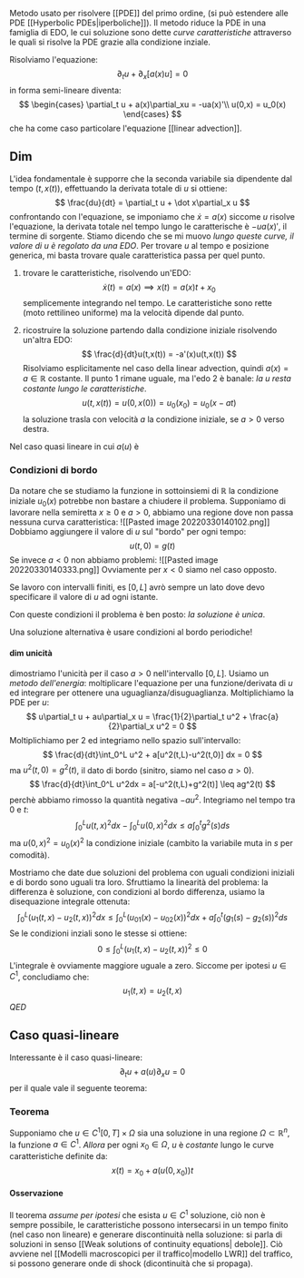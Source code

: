 Metodo usato per risolvere [[PDE]] del primo ordine, (si può estendere alle PDE [[Hyperbolic PDEs|iperboliche]]). 
Il metodo riduce la PDE in una famiglia di EDO, le cui soluzione sono dette _curve caratteristiche_ attraverso le quali si risolve la PDE grazie alla condizione inziale.

Risolviamo l'equazione:
$$
\partial_t u + \partial_x[a(x)u] = 0
$$
in forma semi-lineare diventa:
$$
\begin{cases}
\partial_t u + a(x)\partial_xu = -ua(x)'\\
u(0,x) = u_0(x)
\end{cases}
$$
che ha come caso particolare l'equazione [[linear advection]].


## Dim 

L'idea fondamentale è supporre che la seconda variabile sia dipendente dal tempo $(t,x(t))$, effettuando la derivata totale di $u$ si ottiene:
$$
\frac{du}{dt} = \partial_t u + \dot x\partial_x u
$$
confrontando con l'equazione, se imponiamo che $\dot x = a(x)$ siccome $u$ risolve l'equazione, la derivata totale nel tempo lungo le caratterische è $-ua(x)'$, il termine di sorgente. 
Stiamo dicendo che se mi muovo _lungo queste curve, il valore di $u$  è regolato da una EDO_. 
Per trovare $u$ al tempo e posizione generica, mi basta trovare quale caratteristica passa per quel punto.

1. trovare le caratteristiche, risolvendo un'EDO:
$$
\dot x(t) = a(x) \implies x(t) = a(x)t + x_0
$$semplicemente integrando nel tempo. Le caratteristiche sono rette (moto rettilineo uniforme) ma la velocità dipende dal punto.

2. ricostruire la soluzione partendo dalla condizione iniziale risolvendo un'altra EDO:
$$
\frac{d}{dt}u(t,x(t)) = -a'(x)u(t,x(t)) 
$$
Risolviamo esplicitamente nel caso della linear advection, quindi $a(x) = a \in \mathbb{R}$ costante.
Il punto 1 rimane uguale, ma l'edo 2 è banale: _la u resta costante lungo le caratteristiche_. 
$$
u(t,x(t))= u(0,x(0)) = u_0(x_0) = u_0(x-at)
$$
la soluzione trasla con velocità $a$ la condizione iniziale, se $a>0$ verso destra. 

Nel caso quasi lineare in cui $a(u)$ è

### Condizioni di bordo
Da notare che se studiamo la funzione in sottoinsiemi di $\mathbb{R}$ la condizione iniziale $u_0(x)$ potrebbe non bastare a chiudere il problema.
Supponiamo di lavorare nella semiretta $x\geq 0$ e $a>0$, abbiamo una regione dove non passa nessuna curva caratteristica: 
![[Pasted image 20220330140102.png]]
Dobbiamo aggiungere il valore di $u$ sul "bordo" per ogni tempo:
$$
u(t,0) = g(t)
$$
Se invece $a<0$ non abbiamo problemi:
![[Pasted image 20220330140333.png]]
Ovviamente per $x<0$ siamo nel caso opposto.

Se lavoro con intervalli finiti, es $[0,L]$ avrò sempre un lato dove devo specificare il valore di $u$ ad ogni istante. 

Con queste condizioni il problema è ben posto: _la soluzione è unica_.

Una soluzione alternativa è usare condizioni al bordo periodiche! 
#### dim unicità
dimostriamo l'unicità per il caso $a>0$ nell'intervallo $[0,L]$. Usiamo un _metodo dell'energia_: moltiplicare l'equazione per una funzione/derivata di $u$ ed integrare per ottenere una uguaglianza/disuguaglianza.
Moltiplichiamo la PDE per $u$:
$$
u\partial_t u + au\partial_x u = \frac{1}{2}\partial_t u^2 + \frac{a}{2}\partial_x u^2 = 0
$$
Moltiplichiamo per 2 ed integriamo nello spazio sull'intervallo:
$$
\frac{d}{dt}\int_0^L u^2 + a[u^2(t,L)-u^2(t,0)] dx = 0
$$
ma $u^2(t,0) = g^2(t)$, il dato di bordo (sinitro, siamo nel caso $a>0$). 
$$
\frac{d}{dt}\int_0^L u^2dx = a[-u^2(t,L)+g^2(t)] \leq ag^2(t)
$$
perchè abbiamo rimosso la quantità negativa $-au^2$. Integriamo nel tempo tra $0$ e $t$:
$$
\int_0^L u(t,x)^2 dx - \int_0^L u(0,x)^2dx \leq a\int_0^t g^2(s)ds 
$$
ma $u(0,x)^2 = u_0(x)^2$ la condizione iniziale (cambito la variabile muta in $s$ per comodità).

Mostriamo che date due soluzioni del problema con uguali condizioni iniziali e di bordo sono uguali tra loro. Sfruttiamo la linearità del problema: la differenza è soluzione, con condizioni al bordo differenza, usiamo la disequazione integrale ottenuta:
$$
\int_0^L (u_1(t,x)-u_2(t,x))^2 dx \leq \int_0^L (u_{01}(x)-u_{02}(x))^2 dx + a\int_0^t (g_1(s)-g_2(s))^2 ds
$$
Se le condizioni inziali sono le stesse si ottiene:
$$
0\leq\int_0^L (u_1(t,x)-u_2(t,x))^2 \leq 0
$$
L'integrale è ovviamente maggiore uguale a zero. Siccome per ipotesi $u \in C^1$, concludiamo che:
$$
u_1(t,x) = u_2(t,x)
$$
$QED$

## Caso quasi-lineare
Interessante è il caso quasi-lineare:
$$
\partial_t u + a(u)\partial_x u = 0
$$
per il quale vale il seguente teorema:
### Teorema
Supponiamo che $u \in C^1[0,T]\times \Omega$ sia una soluzione in una regione $\Omega \subset \mathbb{R}^n$, la funzione $a\in C^1$. _Allora_ per ogni $x_0 \in \Omega$, $u$ è _costante_ lungo le curve caratteristiche definite da:
$$
x(t) = x_0 + a(u(0,x_0))t
$$
#### Osservazione
Il teorema _assume per ipotesi_ che esista $u\in C^1$ soluzione, ciò non è sempre possibile, le caratteristiche possono intersecarsi in un tempo finito (nel caso non lineare) e generare discontinuità nella soluzione: si parla di soluzioni in senso [[Weak solutions of continuity equations| debole]].  Ciò avviene nel [[Modelli macroscopici per il traffico|modello LWR]] del traffico, si possono generare onde di shock (dicontinuità che si propaga).
